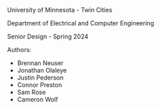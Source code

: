 University of Minnesota - Twin Cities

Department of Electrical and Computer Engineering

Senior Design - Spring 2024

Authors:

- Brennan Neuser
- Jonathan Olaleye
- Justin Pederson
- Connor Preston
- Sam Rose
- Cameron Wolf